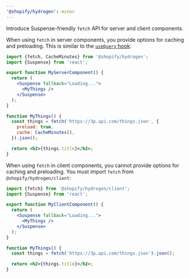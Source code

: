 ```yaml
---
'@shopify/hydrogen': minor
---
```


Introduce Suspense-friendly `fetch` API for server and client components.

When using `fetch` in server components, you provide options for caching and preloading. This is similar to the [`useQuery` hook](<[/api/hydrogen/hooks/global/useQuery](https://shopify.dev/api/hydrogen/hooks/global/usequery)>):

```jsx
import {fetch, CacheMinutes} from '@shopify/hydrogen';
import {Suspense} from 'react';

export function MyServerComponent() {
  return (
    <Suspense fallback="Loading...">
      <MyThings />
    </Suspense>
  );
}

function MyThings() {
  const things = fetch('https://3p.api.com/things.json', {
    preload: true,
    cache: CacheMinutes(),
  }).json();

  return <h2>{things.title}</h2>;
}
```

When using `fetch` in client components, you cannot provide options for caching and preloading. You must import `fetch` from `@shopify/hydrogen/client`:

```jsx
import {fetch} from '@shopify/hydrogen/client';
import {Suspense} from 'react';

export function MyClientComponent() {
  return (
    <Suspense fallback="Loading...">
      <MyThings />
    </Suspense>
  );
}

function MyThings() {
  const things = fetch('https://3p.api.com/things.json').json();

  return <h2>{things.title}</h2>;
}
```
